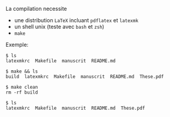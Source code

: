 La compilation necessite 

- une distribution `LaTeX` incluant `pdflatex` et `latexmk`
- un shell unix (teste avec `bash` et `zsh`)
- `make`

Exemple:

```
$ ls
latexmkrc  Makefile  manuscrit  README.md

$ make && ls
build  latexmkrc  Makefile  manuscrit  README.md  These.pdf

$ make clean
rm -rf build

$ ls
latexmkrc  Makefile  manuscrit  README.md  These.pdf
```
